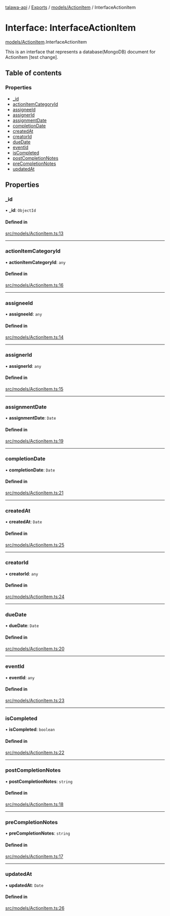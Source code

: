 [talawa-api](../README.md) / [Exports](../modules.md) / [models/ActionItem](../modules/models_ActionItem.md) / InterfaceActionItem

# Interface: InterfaceActionItem

[models/ActionItem](../modules/models_ActionItem.md).InterfaceActionItem

This is an interface that represents a database(MongoDB) document for ActionItem [test change].

## Table of contents

### Properties

- [\_id](models_ActionItem.InterfaceActionItem.md#_id)
- [actionItemCategoryId](models_ActionItem.InterfaceActionItem.md#actionitemcategoryid)
- [assigneeId](models_ActionItem.InterfaceActionItem.md#assigneeid)
- [assignerId](models_ActionItem.InterfaceActionItem.md#assignerid)
- [assignmentDate](models_ActionItem.InterfaceActionItem.md#assignmentdate)
- [completionDate](models_ActionItem.InterfaceActionItem.md#completiondate)
- [createdAt](models_ActionItem.InterfaceActionItem.md#createdat)
- [creatorId](models_ActionItem.InterfaceActionItem.md#creatorid)
- [dueDate](models_ActionItem.InterfaceActionItem.md#duedate)
- [eventId](models_ActionItem.InterfaceActionItem.md#eventid)
- [isCompleted](models_ActionItem.InterfaceActionItem.md#iscompleted)
- [postCompletionNotes](models_ActionItem.InterfaceActionItem.md#postcompletionnotes)
- [preCompletionNotes](models_ActionItem.InterfaceActionItem.md#precompletionnotes)
- [updatedAt](models_ActionItem.InterfaceActionItem.md#updatedat)

## Properties

### \_id

• **\_id**: `ObjectId`

#### Defined in

[src/models/ActionItem.ts:13](https://github.com/PalisadoesFoundation/talawa-api/blob/4c7d3ea/src/models/ActionItem.ts#L13)

___

### actionItemCategoryId

• **actionItemCategoryId**: `any`

#### Defined in

[src/models/ActionItem.ts:16](https://github.com/PalisadoesFoundation/talawa-api/blob/4c7d3ea/src/models/ActionItem.ts#L16)

___

### assigneeId

• **assigneeId**: `any`

#### Defined in

[src/models/ActionItem.ts:14](https://github.com/PalisadoesFoundation/talawa-api/blob/4c7d3ea/src/models/ActionItem.ts#L14)

___

### assignerId

• **assignerId**: `any`

#### Defined in

[src/models/ActionItem.ts:15](https://github.com/PalisadoesFoundation/talawa-api/blob/4c7d3ea/src/models/ActionItem.ts#L15)

___

### assignmentDate

• **assignmentDate**: `Date`

#### Defined in

[src/models/ActionItem.ts:19](https://github.com/PalisadoesFoundation/talawa-api/blob/4c7d3ea/src/models/ActionItem.ts#L19)

___

### completionDate

• **completionDate**: `Date`

#### Defined in

[src/models/ActionItem.ts:21](https://github.com/PalisadoesFoundation/talawa-api/blob/4c7d3ea/src/models/ActionItem.ts#L21)

___

### createdAt

• **createdAt**: `Date`

#### Defined in

[src/models/ActionItem.ts:25](https://github.com/PalisadoesFoundation/talawa-api/blob/4c7d3ea/src/models/ActionItem.ts#L25)

___

### creatorId

• **creatorId**: `any`

#### Defined in

[src/models/ActionItem.ts:24](https://github.com/PalisadoesFoundation/talawa-api/blob/4c7d3ea/src/models/ActionItem.ts#L24)

___

### dueDate

• **dueDate**: `Date`

#### Defined in

[src/models/ActionItem.ts:20](https://github.com/PalisadoesFoundation/talawa-api/blob/4c7d3ea/src/models/ActionItem.ts#L20)

___

### eventId

• **eventId**: `any`

#### Defined in

[src/models/ActionItem.ts:23](https://github.com/PalisadoesFoundation/talawa-api/blob/4c7d3ea/src/models/ActionItem.ts#L23)

___

### isCompleted

• **isCompleted**: `boolean`

#### Defined in

[src/models/ActionItem.ts:22](https://github.com/PalisadoesFoundation/talawa-api/blob/4c7d3ea/src/models/ActionItem.ts#L22)

___

### postCompletionNotes

• **postCompletionNotes**: `string`

#### Defined in

[src/models/ActionItem.ts:18](https://github.com/PalisadoesFoundation/talawa-api/blob/4c7d3ea/src/models/ActionItem.ts#L18)

___

### preCompletionNotes

• **preCompletionNotes**: `string`

#### Defined in

[src/models/ActionItem.ts:17](https://github.com/PalisadoesFoundation/talawa-api/blob/4c7d3ea/src/models/ActionItem.ts#L17)

___

### updatedAt

• **updatedAt**: `Date`

#### Defined in

[src/models/ActionItem.ts:26](https://github.com/PalisadoesFoundation/talawa-api/blob/4c7d3ea/src/models/ActionItem.ts#L26)
